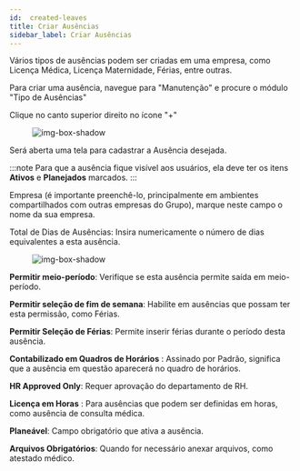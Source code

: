 ```yaml
---
id:  created-leaves
title: Criar Ausências
sidebar_label: Criar Ausências 
---
```



Vários tipos de ausências podem ser criadas em uma empresa, como Licença Médica, Licença Maternidade, Férias, entre outras.

Para criar uma ausência, navegue para "Manutenção" e procure o módulo "Tipo de Ausências"

Clique no canto superior direito no ícone "+"

<figure>

![img-box-shadow](/img/university/created_leaves1.png)
</figure>



Será aberta uma tela para cadastrar a Ausência desejada.

:::note
Para que a ausência fique visível aos usuários, ela deve ter os itens **Ativos** e **Planejados** marcados.
:::

Empresa (é importante preenchê-lo, principalmente em ambientes compartilhados com outras empresas do Grupo), marque neste campo o nome da sua empresa.
 
Total de Dias de Ausências: Insira numericamente o número de dias equivalentes a esta ausência.
 
 
<figure>

![img-box-shadow](/img/university/created_leaves2.png)
</figure>
 

**Permitir meio-período**: Verifique se esta ausência permite saída em meio-período.

**Permitir seleção de fim de semana**: Habilite em ausências que possam ter esta permissão, como Férias.

**Permitir Seleção de Férias**: Permite inserir férias durante o período desta ausência.

**Contabilizado em Quadros de Horários** : Assinado por Padrão, significa que a ausência em questão aparecerá no quadro de horários.

**HR Approved Only**: Requer aprovação do departamento de RH.

**Licença em Horas** : Para ausências que podem ser definidas em horas, como ausência de consulta médica.

**Planeável**: Campo obrigatório que ativa a ausência.
 
**Arquivos Obrigatórios**: Quando for necessário anexar arquivos, como atestado médico.


 
 
 
